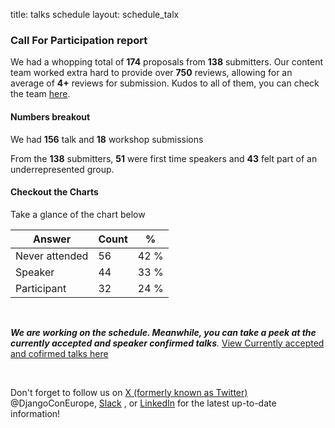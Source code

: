 title: talks schedule
layout: schedule_talx

### **Call For Participation report**

We had a whopping total of **174** proposals from **138** submitters. Our content team worked extra hard to provide over **750** reviews, allowing for an average of **4+** reviews for submission. Kudos to all of them, you can check the team [here](https://2024.djangocon.eu/about/credits/).

#### Numbers breakout

We had **156** talk and **18** workshop submissions


From the **138** submitters, **51** were first time speakers and **43** felt part of an underrepresented group.

#### Checkout the Charts

Take a glance of the chart below

<div id="question-data" class="d-none"
             data-states='[{&quot;options&quot;: 12, &quot;options__answer&quot;: &quot;Never attended&quot;, &quot;count&quot;: 56}, {&quot;options&quot;: 10, &quot;options__answer&quot;: &quot;Speaker&quot;, &quot;count&quot;: 44}, {&quot;options&quot;: 11, &quot;options__answer&quot;: &quot;Participant&quot;, &quot;count&quot;: 32}]'
             data-url="/orga/event/djangocon-europe-2024/speakers/?&amp;question=91&amp;">
</div>

  <div id="question-stats" class="d-flex mt-4 pt-4">
                <div id="question-answers"></div>
                <div class="table-responsive">
                <table class="table table-flip">
                        <thead>
                            <th>Answer</th>
                            <th>Count</th>
                            <th class="text-center">%</th>
                        </thead>
                <tbody>
                      <tr>
                                    <td>
                                          Never attended
                                        </td>
                                    <td class="text-center">
                                        56
                                    </td>
                                    <td class="flip text-right">
                                        42&nbsp;%
                                    </td>
                                </tr>
                            <tr>
                            <td>
                                          Speaker
                                    </td>
                                    <td class="text-center">
                                        44
                                    </td>
                                    <td class="flip text-right">
                                        33&nbsp;%
                                    </td>
                                </tr>
                                <tr>
                                    <td>
                                        Participant
                                    </td>
                                    <td class="text-center">
                                        32
                                    </td>
                                    <td class="flip text-right">
                                        24&nbsp;%
                                    </td>
                                </tr>
                        </tbody>
                    </table>
                </div>
            </div>

<!-- <div class="image-container">
  <img src="/static/images/charts/chart3.png" alt="Chart 1">
  <img src="/static/images/charts/chart1.png" alt="Chart 2">
  <img src="/static/images/charts/chart2.png" alt="Chart 3">
</div> -->

<br>

_**We are working on the schedule. Meanwhile, you can take a peek at the currently accepted and speaker confirmed talks**._
[View Currently accepted and cofirmed talks here](https://pretalx.evolutio.pt/djangocon-europe-2024/featured/)

<br>

Don't forget to follow us on [X (formerly known as Twitter)](https://twitter.com/DjangoConEurope) @DjangoConEurope, [Slack](https://join.slack.com/t/djangoconeurope/shared_invite/zt-2k5nh67xv-MjbZzLZ100br1Hhb~aG1Jg) , or [LinkedIn](https://www.linkedin.com/company/djangocon-europe/) for the latest up-to-date information!

<script src="/static/js/question_stats.js"></script>
